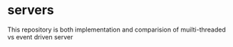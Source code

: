 # servers
This repository is both implementation and comparision of muilti-threaded vs event driven server
